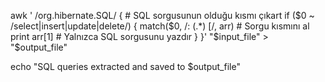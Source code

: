 awk '
/org.hibernate.SQL/ {
    # SQL sorgusunun olduğu kısmı çıkart
    if ($0 ~ /select|insert|update|delete/) {
        match($0, /: (.*) \[/, arr)  # Sorgu kısmını al
        print arr[1]                  # Yalnızca SQL sorgusunu yazdır
    }
}' "$input_file" > "$output_file"

echo "SQL queries extracted and saved to $output_file"
